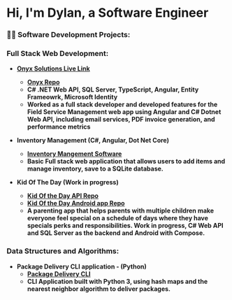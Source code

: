 <h1>Hi, I'm Dylan, a Software Engineer</h2>

<h3>👨‍💻 Software Development Projects:</h3>

<h3><b>Full Stack Web Development:</b></h3>

- <b>[Onyx Solutions Live Link](https://onyx-solutions.azurewebsites.net)
  - [Onyx Repo](https://github.com/dylanparson001/onyx-scheduling)
  - C# .NET Web API, SQL Server, TypeScript, Angular, Entity Frameowrk, Microsoft Identity
  - Worked as a full stack developer and developed features for the Field Service Management web app using Angular and C# Dotnet Web API, including email services, PDF invoice generation, and performance metrics

- <b>Inventory Management (C#, Angular, Dot Net Core)</b>
  - [Inventory Mangement Software](https://github.com/dylanparson001/Inventory-Website)
  - Basic Full stack web application that allows users to add items and manage inventory, save to a SQLite database.


- <b>Kid Of The Day (Work in progress)</b>
  - [Kid Of the Day API Repo](https://github.com/dylanparson001/KidOfTheDayAPI)
  - [Kid Of the Day Android app Repo](https://github.com/dylanparson001/Kid-Of-The-Day)
  - A parenting app that helps parents with multiple children make everyone feel special on a schedule of days where they have specials perks and responsibilities. Work in progress, C# Web API and SQL Server as the backend and Android with Compose.

<h3><b>Data Structures and Algorithms:</b></h3>

- <b>Package Delivery CLI application - (Python)</b>
  - [Package Delivery CLI](https://github.com/dylanparson001/Package-Delivery)
  - CLI Application built with Python 3, using hash maps and the nearest neighbor algorithm to deliver packages. 
